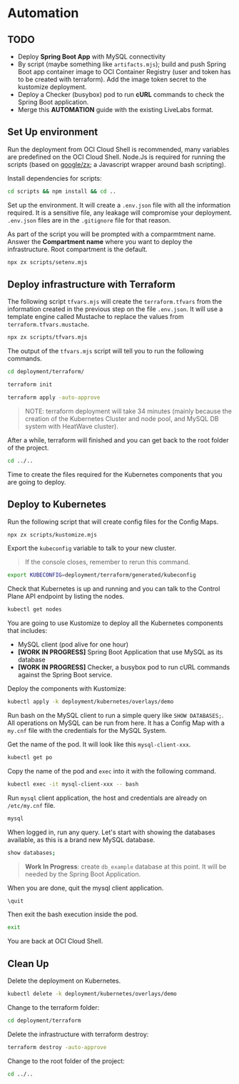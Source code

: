 # Automation

## TODO

- Deploy **Spring Boot App** with MySQL connectivity
- By script (maybe something like `artifacts.mjs`); build and push Spring Boot app container image to OCI Container Registry (user and token has to be created with terraform). Add the image token secret to the kustomize deployment.
- Deploy a Checker (busybox) pod to run **cURL** commands to check the Spring Boot application.
- Merge this **AUTOMATION** guide with the existing LiveLabs format.

## Set Up environment

Run the deployment from OCI Cloud Shell is recommended, many variables are predefined on the OCI Cloud Shell. Node.Js is required for running the scripts (based on [google/zx](https://github.com/google/zx); a Javascript wrapper around bash scripting).

Install dependencies for scripts:

```bash
cd scripts && npm install && cd ..
```

Set up the environment. It will create a `.env.json` file with all the information required. It is a sensitive file, any leakage will compromise your deployment. `.env.json` files are in the `.gitignore` file for that reason.

As part of the script you will be prompted with a comparmtment name. Answer the **Compartment name** where you want to deploy the infrastructure. Root compartment is the default.

```bash
npx zx scripts/setenv.mjs
```

## Deploy infrastructure with Terraform

The following script `tfvars.mjs` will create the `terraform.tfvars` from the information created in the previous step on the file `.env.json`. It will use a template engine called Mustache to replace the values from `terraform.tfvars.mustache`.

```bash
npx zx scripts/tfvars.mjs
```

The output of the `tfvars.mjs` script will tell you to run the following commands.

```bash
cd deployment/terraform/
```

```bash
terraform init
```

```bash
terraform apply -auto-approve
```

> NOTE: terraform deployment will take 34 minutes (mainly because the creation of the Kubernetes Cluster and node pool, and MySQL DB system with HeatWave cluster).

After a while, terraform will finished and you can get back to the root folder of the project.

```bash
cd ../..
```

Time to create the files required for the Kubernetes components that you are going to deploy.

## Deploy to Kubernetes

Run the following script that will create config files for the Config Maps.

```bash
npx zx scripts/kustomize.mjs
```

Export the `kubeconfig` variable to talk to your new cluster.

> If the console closes, remember to rerun this command.

```bash
export KUBECONFIG=deployment/terraform/generated/kubeconfig
```

Check that Kubernetes is up and running and you can talk to the Control Plane API endpoint by listing the nodes.

```bash
kubectl get nodes
```

You are going to use Kustomize to deploy all the Kubernetes components that includes:

- MySQL client (pod alive for one hour)
- **[WORK IN PROGRESS]** Spring Boot Application that use MySQL as its database
- **[WORK IN PROGRESS]** Checker, a busybox pod to run cURL commands against the Spring Boot service.

Deploy the components with Kustomize:

```bash
kubectl apply -k deployment/kubernetes/overlays/demo
```

Run bash on the MySQL client to run a simple query like `SHOW DATABASES;`. All operations on MySQL can be run from here. It has a Config Map with a `my.cnf` file with the credentials for the MySQL System.

Get the name of the pod. It will look like this `mysql-client-xxx`.

```bash
kubectl get po
```

Copy the name of the pod and `exec` into it with the following command.

```bash
kubectl exec -it mysql-client-xxx -- bash
```

Run `mysql` client application, the host and credentials are already on `/etc/my.cnf` file.

```bash
mysql
```

When logged in, run any query. Let's start with showing the databases available, as this is a brand new MySQL database.

```bash
show databases;
```

> **Work In Progress**: create `db_example` database at this point. It will be needed by the Spring Boot Application.

When you are done, quit the mysql client application.

```bash
\quit
```

Then exit the bash execution inside the pod.

```bash
exit
```

You are back at OCI Cloud Shell.

## Clean Up

Delete the deployment on Kubernetes.

```bash
kubectl delete -k deployment/kubernetes/overlays/demo
```

Change to the terraform folder:

```bash
cd deployment/terraform
```

Delete the infrastructure with terraform destroy:

```bash
terraform destroy -auto-approve
```

Change to the root folder of the project:

```bash
cd ../..
```
